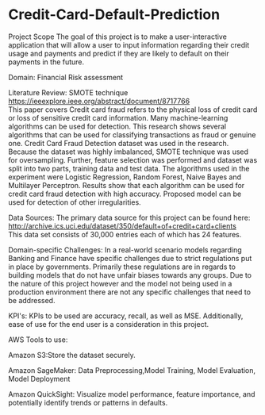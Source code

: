 # Credit-Card-Default-Prediction

Project Scope 
The goal of this project is to make a user-interactive application that will allow a user to input information regarding their credit usage and payments and predict if they are likely to default on their payments in the future.

Domain:
Financial Risk assessment

Literature Review:
SMOTE technique\
https://ieeexplore.ieee.org/abstract/document/8717766 \
This paper covers Credit card fraud refers to the physical loss of credit card or loss of sensitive credit card information. Many machine-learning algorithms can be used for detection. This research shows several algorithms that can be used for classifying transactions as fraud or genuine one. Credit Card Fraud Detection dataset was used in the research. Because the dataset was highly imbalanced, SMOTE technique was used for oversampling. Further, feature selection was performed and dataset was split into two parts, training data and test data. The algorithms used in the experiment were Logistic Regression, Random Forest, Naive Bayes and Multilayer Perceptron. Results show that each algorithm can be used for credit card fraud detection with high accuracy. Proposed model can be used for detection of other irregularities.



Data Sources:
The primary data source for this project can be found here: \
http://archive.ics.uci.edu/dataset/350/default+of+credit+card+clients \
This data set consists of 30,000 entries each of which has 24 features.

Domain-specific Challenges:
In a real-world scenario models regarding Banking and Finance have specific challenges due to strict regulations put in place by governments. Primarily these regulations are in regards to building models that do not have unfair biases towards any groups. Due to the nature of this project however and the model not being used in a production environment there are not any specific challenges that need to be addressed.

KPI's:
KPIs to be used are accuracy, recall, as well as MSE. Additionally, ease of use for the end user is a consideration in this project.

AWS Tools to use:

Amazon S3:Store the dataset securely.

Amazon SageMaker: Data Preprocessing,Model Training, Model Evaluation, Model Deployment

Amazon QuickSight: Visualize model performance, feature importance, and potentially identify trends or patterns in defaults.
